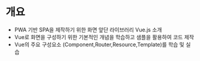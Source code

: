 # 개요
- PWA 기반 SPA을 제작하기 위한 화면 앞단 라이브러리 Vue.js 소개
- Vue로 화면을 구성하기 위한 기본적인 개념을 학습하고 샘플을 활용하여 코드 제작
- Vue의 주요 구성요소 (Component,Router,Resource,Template)를 학습 및 실습